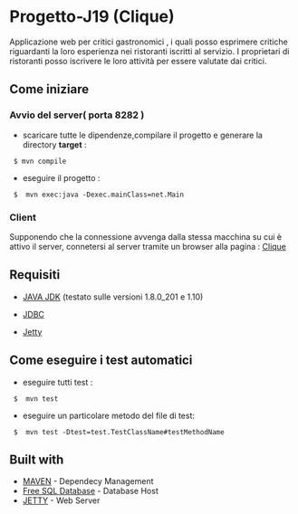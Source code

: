 # Progetto-J19 (Clique)
Applicazione web  per critici gastronomici , i quali posso esprimere critiche riguardanti la loro esperienza nei ristoranti iscritti al servizio. I proprietari di ristoranti posso iscrivere le loro attività per essere valutate dai critici.

## Come iniziare
### Avvio del server( porta 8282 )
- scaricare tutte le dipendenze,compilare il progetto e generare la directory **target** :

``` $ mvn compile```

- eseguire il progetto :

``` $  mvn exec:java -Dexec.mainClass=net.Main```
### Client
Supponendo che la connessione avvenga dalla stessa macchina su cui è attivo il server, connetersi al server tramite un browser alla pagina :
[Clique](http://localhost:8282/home)


## Requisiti
- [JAVA JDK](https://www.oracle.com/technetwork/java/javase/downloads/index.html) 
(testato sulle versioni 1.8.0_201 e 1.10)

- [JDBC](https://dev.mysql.com/downloads/connector/j/)

- [Jetty](https://www.eclipse.org/jetty/)

## Come eseguire i test automatici

- eseguire tutti test :

``` $  mvn test```

- eseguire un particolare metodo del file di test:

``` $  mvn test -Dtest=test.TestClassName#testMethodName```


## Built with
- [MAVEN](https://maven.apache.org/) - Dependecy Management
- [Free SQL Database](https://www.freesqldatabase.com/) - Database Host
- [JETTY](https://www.eclipse.org/jetty/) - Web Server
